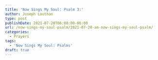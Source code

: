```yaml
---
title: 'Now Sings My Soul: Psalm 3:'
author: Joseph Louthan
type: post
publishDate: 2021-07-20T06:00:00-06:00
url: /now-sings-my-soul-psalm/2021-07-20-am-now-sings-my-soul-psalm/
categories:
  - Prayers
tags:
  - 'Now Sings My Soul: Psalms'
draft: true
---
```

<div style="font-variant: small-caps;">

</div>

